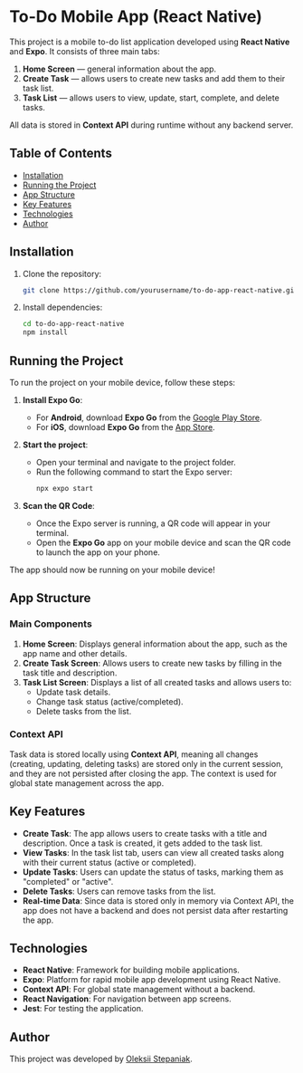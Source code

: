 # To-Do Mobile App (React Native)

This project is a mobile to-do list application developed using **React Native** and **Expo**. It consists of three main tabs:

1. **Home Screen** — general information about the app.
2. **Create Task** — allows users to create new tasks and add them to their task list.
3. **Task List** — allows users to view, update, start, complete, and delete tasks.

All data is stored in **Context API** during runtime without any backend server.

## Table of Contents

- [Installation](#installation)
- [Running the Project](#running-the-project)
- [App Structure](#app-structure)
- [Key Features](#key-features)
- [Technologies](#technologies)
- [Author](#author)

## Installation

1. Clone the repository:
    ```bash
    git clone https://github.com/yourusername/to-do-app-react-native.git
    ```

2. Install dependencies:
    ```bash
    cd to-do-app-react-native
    npm install
    ```

## Running the Project

To run the project on your mobile device, follow these steps:

1. **Install Expo Go**:
   - For **Android**, download **Expo Go** from the [Google Play Store](https://play.google.com/store/apps/details?id=host.exp.exponent).
   - For **iOS**, download **Expo Go** from the [App Store](https://apps.apple.com/us/app/expo-go/id982107779).

2. **Start the project**:
   - Open your terminal and navigate to the project folder.
   - Run the following command to start the Expo server:
     ```bash
     npx expo start
     ```

3. **Scan the QR Code**:
   - Once the Expo server is running, a QR code will appear in your terminal.
   - Open the **Expo Go** app on your mobile device and scan the QR code to launch the app on your phone.

The app should now be running on your mobile device!

## App Structure

### Main Components

1. **Home Screen**: Displays general information about the app, such as the app name and other details.
2. **Create Task Screen**: Allows users to create new tasks by filling in the task title and description.
3. **Task List Screen**: Displays a list of all created tasks and allows users to:
   - Update task details.
   - Change task status (active/completed).
   - Delete tasks from the list.

### Context API

Task data is stored locally using **Context API**, meaning all changes (creating, updating, deleting tasks) are stored only in the current session, and they are not persisted after closing the app. The context is used for global state management across the app.

## Key Features

- **Create Task**: The app allows users to create tasks with a title and description. Once a task is created, it gets added to the task list.
- **View Tasks**: In the task list tab, users can view all created tasks along with their current status (active or completed).
- **Update Tasks**: Users can update the status of tasks, marking them as "completed" or "active".
- **Delete Tasks**: Users can remove tasks from the list.
- **Real-time Data**: Since data is stored only in memory via Context API, the app does not have a backend and does not persist data after restarting the app.

## Technologies

- **React Native**: Framework for building mobile applications.
- **Expo**: Platform for rapid mobile app development using React Native.
- **Context API**: For global state management without a backend.
- **React Navigation**: For navigation between app screens.
- **Jest**: For testing the application.

## Author

This project was developed by [Oleksii Stepaniak](https://github.com/oleksiistepaniak/).